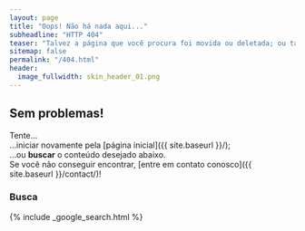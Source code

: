 ```yaml
---
layout: page
title: "Oops! Não há nada aqui..."
subheadline: "HTTP 404"
teaser: "Talvez a página que você procura foi movida ou deletada; ou talvez o link foi digitado incorretamente?"
sitemap: false
permalink: "/404.html"
header:
  image_fullwidth: skin_header_01.png
---
```

## Sem problemas!

Tente...  
...iniciar novamente pela [página inicial]({{ site.baseurl }}/);  
...ou **buscar** o conteúdo desejado abaixo.  
Se você não conseguir encontrar, [entre em contato conosco]({{ site.baseurl }}/contact/)!

### Busca

{% include _google_search.html %}
